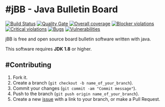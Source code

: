 #jBB - Java Bulletin Board
=================================
[![Build Status](http://vps289371.ovh.net:8000/buildStatus/icon?job=jBB-build-feature_board-management_0.8.0_20170322)](http://vps289371.ovh.net:8000/job/jBB-build-feature_board-management_0.8.0_20170322/) 
[![Quality Gate](http://vps289371.ovh.net:9000/api/badges/gate?key=org.jbb:jbb-parent:0.8.0-board-management-SNAPSHOT)](http://vps289371.ovh.net:9000/dashboard?id=org.jbb%3Ajbb-parent%3A0.8.0-board-management-SNAPSHOT)
[![Overall coverage](http://vps289371.ovh.net:9000/api/badges/measure?key=org.jbb:jbb-parent:0.8.0-board-management-SNAPSHOT&metric=coverage&blinking=true)](http://vps289371.ovh.net:9000/dashboard?id=org.jbb%3Ajbb-parent%3A0.8.0-board-management-SNAPSHOT) 
[![Blocker violations](http://vps289371.ovh.net:9000/api/badges/measure?key=org.jbb:jbb-parent:0.8.0-board-management-SNAPSHOT&metric=blocker_violations&blinking=true)](http://vps289371.ovh.net:9000/dashboard?id=org.jbb%3Ajbb-parent%3A0.8.0-board-management-SNAPSHOT) 
[![Critical violations](http://vps289371.ovh.net:9000/api/badges/measure?key=org.jbb:jbb-parent:0.8.0-board-management-SNAPSHOT&metric=critical_violations&blinking=true)](http://vps289371.ovh.net:9000/dashboard?id=org.jbb%3Ajbb-parent%3A0.8.0-board-management-SNAPSHOT) 
[![Bugs](http://vps289371.ovh.net:9000/api/badges/measure?key=org.jbb:jbb-parent:0.8.0-board-management-SNAPSHOT&metric=bugs&blinking=true)](http://vps289371.ovh.net:9000/dashboard?id=org.jbb%3Ajbb-parent%3A0.8.0-board-management-SNAPSHOT) 
[![Vulnerabilities](http://vps289371.ovh.net:9000/api/badges/measure?key=org.jbb:jbb-parent:0.8.0-board-management-SNAPSHOT&metric=vulnerabilities&blinking=true)](http://vps289371.ovh.net:9000/dashboard?id=org.jbb%3Ajbb-parent%3A0.8.0-board-management-SNAPSHOT)


jBB is free and open source board bulletin software written with java.


This software requires **JDK 1.8** or higher.

#Contributing
------------

1. Fork it.
2. Create a branch (`git checkout -b name_of_your_branch`).
3. Commit your changes (`git commit -am "Commit message"`).
4. Push to the branch (`git push origin name_of_your_branch`).
5. Create a new [issue](https://github.com/jbb-project/jbb/issues/new) with a link to your branch, or make a Pull Request.
